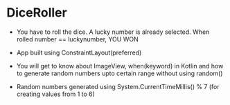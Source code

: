 # DiceRoller

- You have to roll the dice. A lucky number is already selected. When rolled number == luckynumber, YOU WON

- App built using ConstraintLayout(preferred)
- You will get to know about ImageView, when(keyword) in Kotlin and how to generate random numbers upto certain range without using random()
- Random numbers generated using System.CurrentTimeMillis() % 7 (for creating values from 1 to 6)
